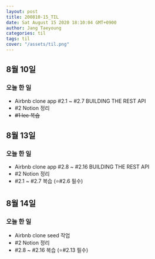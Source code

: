 ```yaml
---
layout: post
title: 200810-15_TIL
date: Sat August 15 2020 18:10:04 GMT+0900
author: Jang Taeyoung
categories: til
tags: til
cover: "/assets/til.png"
---
```


## 8월 10일

### 오늘 한 일

- Airbnb clone app #2.1 ~ #2.7 BUILDING THE REST API
- #2 Notion 정리
- ~~#1 lec 복습~~

## 8월 13일

### 오늘 한 일

- Airbnb clone app #2.8 ~ #2.16 BUILDING THE REST API
- #2 Notion 정리
- #2.1 ~ #2.7 복습 (⭐#2.6 필수)

## 8월 14일

### 오늘 한 일

- Airbnb clone seed 작업
- #2 Notion 정리
- #2.8 ~ #2.16 복습 (⭐#2.13 필수)
